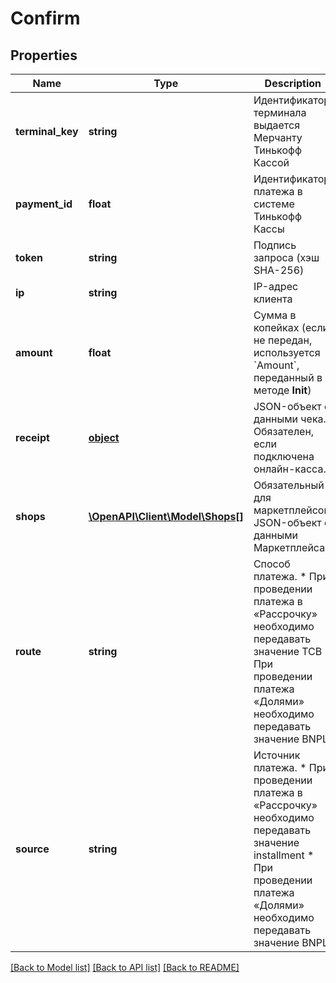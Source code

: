 # Confirm

## Properties
Name | Type | Description | Notes
------------ | ------------- | ------------- | -------------
**terminal_key** | **string** | Идентификатор терминала выдается Мерчанту Тинькофф Кассой | 
**payment_id** | **float** | Идентификатор платежа в системе Тинькофф Кассы | 
**token** | **string** | Подпись запроса (хэш SHA-256) | 
**ip** | **string** | IP-адрес клиента | [optional] 
**amount** | **float** | Сумма в копейках (если не передан, используется &#x60;Amount&#x60;, переданный в методе **Init**) | [optional] 
**receipt** | [**object**](.md) | JSON-объект с данными чека. Обязателен, если подключена онлайн-касса. | [optional] 
**shops** | [**\OpenAPI\Client\Model\Shops[]**](Shops.md) | Обязательный для маркетплейсов. JSON-объект с данными Маркетплейса. | [optional] 
**route** | **string** | Способ платежа.  * При проведении платежа в «Рассрочку» необходимо передавать значение TCB * При проведении платежа «Долями» необходимо передавать значение BNPL | [optional] 
**source** | **string** | Источник платежа.  * При проведении платежа в «Рассрочку» необходимо передавать значение installment * При проведении платежа «Долями» необходимо передавать значение BNPL | [optional] 

[[Back to Model list]](../README.md#documentation-for-models) [[Back to API list]](../README.md#documentation-for-api-endpoints) [[Back to README]](../README.md)


